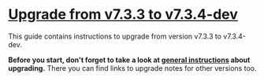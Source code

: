 # [Upgrade from v7.3.3 to v7.3.4-dev](https://github.com/shopsys/shopsys/compare/v7.3.3...7.3)

This guide contains instructions to upgrade from version v7.3.3 to v7.3.4-dev.

**Before you start, don't forget to take a look at [general instructions](https://github.com/shopsys/shopsys/blob/7.3/UPGRADE.md) about upgrading.**
There you can find links to upgrade notes for other versions too.
